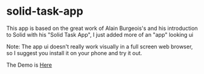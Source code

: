 # solid-task-app

This app is based on the great work of Alain Burgeois's and his introduction to Solid with his "Solid Task App",  I just added more of an "app" looking ui

Note: The app ui doesn't really work visually in a full screen web browser,  so I suggest you install it on your phone and try it out.

The Demo is [Here](https://julian-cole.github.io/solid-task-app/)

